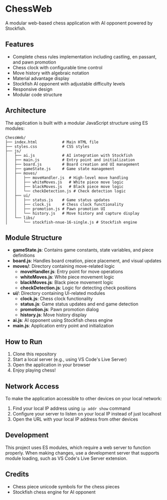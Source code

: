 # ChessWeb

A modular web-based chess application with AI opponent powered by Stockfish.

## Features

- Complete chess rules implementation including castling, en passant, and pawn promotion
- Chess clock with configurable time control
- Move history with algebraic notation
- Material advantage display
- Stockfish AI opponent with adjustable difficulty levels
- Responsive design
- Modular code structure

## Architecture

The application is built with a modular JavaScript structure using ES modules:

```
ChessWeb/
├── index.html           # Main HTML file
├── styles.css           # CSS styles
├── js/
│   ├── ai.js            # AI integration with Stockfish
│   ├── main.js          # Entry point and initialization
│   ├── board.js         # Board creation and UI management
│   ├── gameState.js     # Game state management
│   ├── moves/
│   │   ├── moveHandler.js  # High-level move handling
│   │   ├── whiteMoves.js   # White piece move logic
│   │   ├── blackMoves.js   # Black piece move logic
│   │   └── checkDetection.js # Check detection logic
│   ├── ui/
│   │   ├── status.js    # Game status updates
│   │   ├── clock.js     # Chess clock functionality
│   │   ├── promotion.js # Pawn promotion UI
│   │   └── history.js   # Move history and capture display
│   └── libs/
│       └── stockfish-nnue-16-single.js # Stockfish engine
```

## Module Structure

- **gameState.js**: Contains game constants, state variables, and piece definitions
- **board.js**: Handles board creation, piece placement, and visual updates
- **moves/**: Directory containing move-related logic
  - **moveHandler.js**: Entry point for move operations
  - **whiteMoves.js**: White piece movement logic
  - **blackMoves.js**: Black piece movement logic
  - **checkDetection.js**: Logic for detecting check positions
- **ui/**: Directory containing UI-related modules
  - **clock.js**: Chess clock functionality
  - **status.js**: Game status updates and end game detection
  - **promotion.js**: Pawn promotion dialog
  - **history.js**: Move history display
- **ai.js**: AI opponent using Stockfish chess engine
- **main.js**: Application entry point and initialization

## How to Run

1. Clone this repository
2. Start a local server (e.g., using VS Code's Live Server)
3. Open the application in your browser
4. Enjoy playing chess!

## Network Access

To make the application accessible to other devices on your local network:

1. Find your local IP address using `ip addr show` command
2. Configure your server to listen on your local IP instead of just localhost
3. Open the URL with your local IP address from other devices

## Development

This project uses ES modules, which require a web server to function properly. When making changes, use a development server that supports module loading, such as VS Code's Live Server extension.

## Credits

- Chess piece unicode symbols for the chess pieces
- Stockfish chess engine for AI opponent 